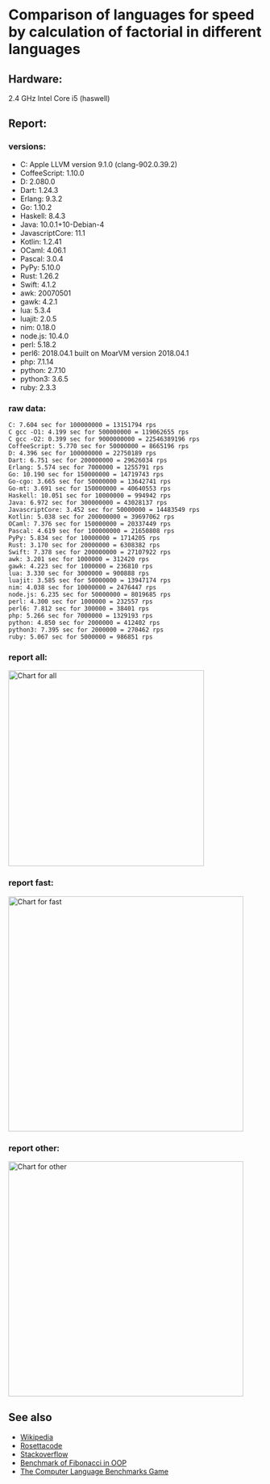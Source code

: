 Comparison of languages for speed by calculation of factorial in different languages
====================================================================================

Hardware:
---------
2.4 GHz Intel Core i5 (haswell)

Report:
-------
### versions:

  * C: Apple LLVM version 9.1.0 (clang-902.0.39.2)
  * CoffeeScript: 1.10.0
  * D: 2.080.0
  * Dart: 1.24.3
  * Erlang: 9.3.2
  * Go: 1.10.2
  * Haskell: 8.4.3
  * Java: 10.0.1+10-Debian-4
  * JavascriptCore: 11.1
  * Kotlin: 1.2.41
  * OCaml: 4.06.1
  * Pascal: 3.0.4
  * PyPy: 5.10.0
  * Rust: 1.26.2
  * Swift: 4.1.2
  * awk: 20070501
  * gawk: 4.2.1
  * lua: 5.3.4
  * luajit: 2.0.5
  * nim: 0.18.0
  * node.js: 10.4.0
  * perl: 5.18.2
  * perl6: 2018.04.1 built on MoarVM version 2018.04.1
  * php: 7.1.14
  * python: 2.7.10
  * python3: 3.6.5
  * ruby: 2.3.3


### raw data:

    C: 7.604 sec for 100000000 = 13151794 rps
    C gcc -O1: 4.199 sec for 500000000 = 119062655 rps
    C gcc -O2: 0.399 sec for 9000000000 = 22546389196 rps
    CoffeeScript: 5.770 sec for 50000000 = 8665196 rps
    D: 4.396 sec for 100000000 = 22750189 rps
    Dart: 6.751 sec for 200000000 = 29626034 rps
    Erlang: 5.574 sec for 7000000 = 1255791 rps
    Go: 10.190 sec for 150000000 = 14719743 rps
    Go-cgo: 3.665 sec for 50000000 = 13642741 rps
    Go-mt: 3.691 sec for 150000000 = 40640553 rps
    Haskell: 10.051 sec for 10000000 = 994942 rps
    Java: 6.972 sec for 300000000 = 43028137 rps
    JavascriptCore: 3.452 sec for 50000000 = 14483549 rps
    Kotlin: 5.038 sec for 200000000 = 39697062 rps
    OCaml: 7.376 sec for 150000000 = 20337449 rps
    Pascal: 4.619 sec for 100000000 = 21650808 rps
    PyPy: 5.834 sec for 10000000 = 1714205 rps
    Rust: 3.170 sec for 20000000 = 6308382 rps
    Swift: 7.378 sec for 200000000 = 27107922 rps
    awk: 3.201 sec for 1000000 = 312420 rps
    gawk: 4.223 sec for 1000000 = 236810 rps
    lua: 3.330 sec for 3000000 = 900888 rps
    luajit: 3.585 sec for 50000000 = 13947174 rps
    nim: 4.038 sec for 10000000 = 2476447 rps
    node.js: 6.235 sec for 50000000 = 8019685 rps
    perl: 4.300 sec for 1000000 = 232557 rps
    perl6: 7.812 sec for 300000 = 38401 rps
    php: 5.266 sec for 7000000 = 1329193 rps
    python: 4.850 sec for 2000000 = 412402 rps
    python3: 7.395 sec for 2000000 = 270462 rps
    ruby: 5.067 sec for 5000000 = 986851 rps


### report all:

<img alt="Chart for all" width="388" src="https://chart.googleapis.com/chart?cht=bhs&chs=582x515&chd=t%3A119062654%2C43028136%2C40640552%2C39697062%2C29626034%2C27107921%2C22750188%2C21650807%2C20337449%2C14719743%2C14483548%2C13947173%2C13642740%2C13151794%2C8665196%2C8019684%2C6308382%2C2476447%2C1714204%2C1329193%2C1255791%2C994942%2C986851%2C900888%2C412402%2C312420%2C270461%2C236810%2C232556&chco=4d89f9&chbh=12&chds=0,119062654.960045&chxt=x,y,r&chxl=1%3A%7Cperl%7Cgawk%7Cpython3%7Cawk%7Cpython%7Clua%7Cruby%7CHaskell%7CErlang%7Cphp%7CPyPy%7Cnim%7CRust%7Cnode.js%7CCoffeeScript%7CC%7CGo-cgo%7Cluajit%7CJavascriptCore%7CGo%7COCaml%7CPascal%7CD%7CSwift%7CDart%7CKotlin%7CGo-mt%7CJava%7CC%20gcc%20-O1%7C2%3A%7C232556%20rps%7C236810%20rps%7C270461%20rps%7C312420%20rps%7C412402%20rps%7C900888%20rps%7C986851%20rps%7C994942%20rps%7C1255791%20rps%7C1329193%20rps%7C1714204%20rps%7C2476447%20rps%7C6308382%20rps%7C8019684%20rps%7C8665196%20rps%7C13151794%20rps%7C13642740%20rps%7C13947173%20rps%7C14483548%20rps%7C14719743%20rps%7C20337449%20rps%7C21650807%20rps%7C22750188%20rps%7C27107921%20rps%7C29626034%20rps%7C39697062%20rps%7C40640552%20rps%7C43028136%20rps%7C119062654%20rps%7C0%3A%7C0%20%25%7C10%20%25%7C20%20%25%7C30%20%25%7C40%20%25%7C50%20%25%7C60%20%25%7C70%20%25%7C80%20%25%7C90%20%25%7C100%20%25">

### report fast:

<img alt="Chart for fast" width="466" src="https://chart.googleapis.com/chart?cht=bhs&chs=700x328&chd=t%3A119062654%2C43028136%2C40640552%2C39697062%2C29626034%2C27107921%2C22750188%2C21650807%2C20337449%2C14719743%2C14483548%2C13947173%2C13642740%2C13151794%2C8665196%2C8019684%2C6308382%2C2476447&chco=4d89f9&chbh=12&chds=0,119062654.960045&chxt=x,y,r&chxl=1%3A%7Cnim%7CRust%7Cnode.js%7CCoffeeScript%7CC%7CGo-cgo%7Cluajit%7CJavascriptCore%7CGo%7COCaml%7CPascal%7CD%7CSwift%7CDart%7CKotlin%7CGo-mt%7CJava%7CC%20gcc%20-O1%7C2%3A%7C2476447%20rps%7C6308382%20rps%7C8019684%20rps%7C8665196%20rps%7C13151794%20rps%7C13642740%20rps%7C13947173%20rps%7C14483548%20rps%7C14719743%20rps%7C20337449%20rps%7C21650807%20rps%7C22750188%20rps%7C27107921%20rps%7C29626034%20rps%7C39697062%20rps%7C40640552%20rps%7C43028136%20rps%7C119062654%20rps%7C0%3A%7C0%20%25%7C10%20%25%7C20%20%25%7C30%20%25%7C40%20%25%7C50%20%25%7C60%20%25%7C70%20%25%7C80%20%25%7C90%20%25%7C100%20%25">

### report other:

<img alt="Chart for other" width="466" src="https://chart.googleapis.com/chart?cht=bhs&chs=700x209&chd=t%3A1714204%2C1329193%2C1255791%2C994942%2C986851%2C900888%2C412402%2C312420%2C270461%2C236810%2C232556&chco=4d89f9&chbh=12&chds=0,1714204.61771411&chxt=x,y,r&chxl=1%3A%7Cperl%7Cgawk%7Cpython3%7Cawk%7Cpython%7Clua%7Cruby%7CHaskell%7CErlang%7Cphp%7CPyPy%7C2%3A%7C232556%20rps%7C236810%20rps%7C270461%20rps%7C312420%20rps%7C412402%20rps%7C900888%20rps%7C986851%20rps%7C994942%20rps%7C1255791%20rps%7C1329193%20rps%7C1714204%20rps%7C0%3A%7C0%20%25%7C10%20%25%7C20%20%25%7C30%20%25%7C40%20%25%7C50%20%25%7C60%20%25%7C70%20%25%7C80%20%25%7C90%20%25%7C100%20%25">



See also
--------

  * [Wikipedia](http://en.wikipedia.org/wiki/Factorial)
  * [Rosettacode](http://rosettacode.org/wiki/Factorial)
  * [Stackoverflow](http://stackoverflow.com/questions/23930/factorial-algorithms-in-different-languages)
  * [Benchmark of Fibonacci in OOP](https://github.com/Balancer/benchmarks-fib-obj)
  * [The Computer Language Benchmarks Game](http://benchmarksgame.alioth.debian.org)
